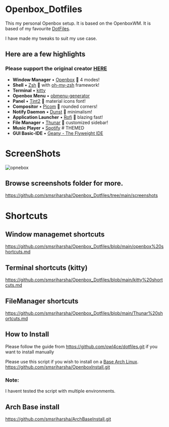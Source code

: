 # Openbox_Dotfiles
This my personal Openbox setup.
It is based on the OpenboxWM.
It is based of my favourite [DotFiles](https://github.com/owl4ce/dotfiles).

I have made my tweaks to suit my use case.

## Here are a few highlights 
### Please support the original creator [HERE](https://github.com/owl4ce/dotfiles.git)

- **Window Manager**               • [Openbox](https://www.youtube.com/watch?v=r5HzpWK7SBY) :art: 4 modes!
- **Shell**                        • [Zsh](https://www.zsh.org) :shell: with [oh-my-zsh](https://github.com/ohmyzsh/ohmyzsh) framework!
- **Terminal**                     • [kitty](https://github.com/kovidgoyal/kitty)
- **Openbox Menu**                 • [obmenu-generator](https://github.com/trizen/obmenu-generator)
- **Panel**                        • [Tint2](https://gitlab.com/o9000/tint2) :shaved_ice: material icons font!
- **Compositor**                   • [Picom](https://github.com/yshui/picom) :doughnut: rounded corners!
- **Notify Daemon**                • [Dunst](https://github.com/dunst-project/dunst) :leaves: minimalism!
- **Application Launcher**         • [Rofi](https://github.com/adi1090x/rofi) :rocket: blazing fast!
- **File Manager**                 • [Thunar](https://github.com/xfce-mirror/thunar) :bookmark: customized sidebar!
- **Music Player**                 • [Spotify](https://github.com/owl4ce/spicetify-themes/tree/new/Dribbblish#eyecandy) # THEMED
- **GUI Basic-IDE**                • [Geany - The Flyweight IDE](https://www.geany.org)


# ScreenShots


![opnebox](https://user-images.githubusercontent.com/23277835/161962029-cc9830be-b47c-4720-959a-fc0835cfd0cb.gif)

## Browse screenshots folder for more.

https://github.com/smsriharsha/Openbox_Dotfiles/tree/main/screenshots
</br>
# Shortcuts
## Window managemet shortcuts
https://github.com/smsriharsha/Openbox_Dotfiles/blob/main/openbox%20shortcuts.md

## Terminal shortcuts (kitty)
https://github.com/smsriharsha/Openbox_Dotfiles/blob/main/kitty%20shortcuts.md

## FileManager shortcuts
https://github.com/smsriharsha/Openbox_Dotfiles/blob/main/Thunar%20shortcuts.md
## How to Install
Please follow the guide from 
https://github.com/owl4ce/dotfiles.git if you want to install manually

Please use this script if you wish to install on a [Base Arch Linux](https://github.com/smsriharsha/ArchBaseInstall.git).
https://github.com/smsriharsha/OpenboxInstall.git

### Note:
I havent tested the script with multiple environments.
 
## Arch Base install
 
 https://github.com/smsriharsha/ArchBaseInstall.git
 
